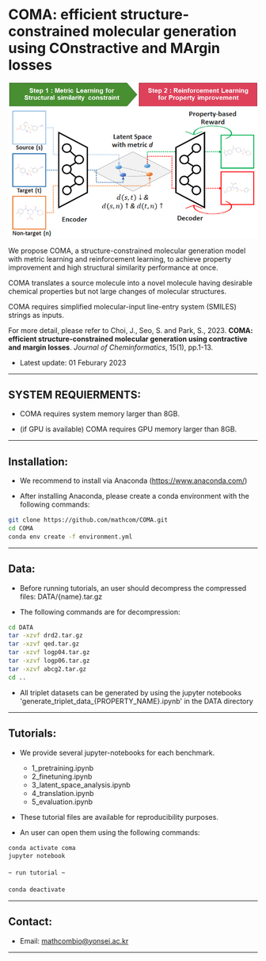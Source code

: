 # COMA: efficient structure-constrained molecular generation using COnstractive and MArgin losses

<img src="figs/overview_of_COMA.png" alt="thumbnail" width="600px" />

We propose COMA, a structure-constrained molecular generation model with metric learning and reinforcement learning, to achieve property improvement and high structural similarity performance at once.

COMA translates a source molecule into a novel molecule having desirable chemical properties but not large changes of molecular structures.

COMA requires simplified molecular-input line-entry system (SMILES) strings as inputs.

For more detail, please refer to Choi, J., Seo, S. and Park, S., 2023. **COMA: efficient structure-constrained molecular generation using contractive and margin losses**. *Journal of Cheminformatics*, 15(1), pp.1-13.


- Latest update: 01 Feburary 2023

--------------------------------------------------------------------------------------------
## SYSTEM REQUIERMENTS: 

- COMA requires system memory larger than 8GB.

- (if GPU is available) COMA requires GPU memory larger than 8GB.


--------------------------------------------------------------------------------------------
## Installation:

- We recommend to install via Anaconda (https://www.anaconda.com/)

- After installing Anaconda, please create a conda environment with the following commands:

```bash
git clone https://github.com/mathcom/COMA.git
cd COMA
conda env create -f environment.yml
```


--------------------------------------------------------------------------------------------
## Data:

- Before running tutorials, an user should decompress the compressed files: DATA/{name}.tar.gz

- The following commands are for decompression:

```bash
cd DATA
tar -xzvf drd2.tar.gz
tar -xzvf qed.tar.gz
tar -xzvf logp04.tar.gz
tar -xzvf logp06.tar.gz
tar -xzvf abcg2.tar.gz
cd ..
```

- All triplet datasets can be generated by using the jupyter notebooks 'generate_triplet_data_{PROPERTY_NAME}.ipynb' in the DATA directory
  

--------------------------------------------------------------------------------------------
## Tutorials:

- We provide several jupyter-notebooks for each benchmark.
  - 1_pretraining.ipynb
  - 2_finetuning.ipynb
  - 3_latent_space_analysis.ipynb
  - 4_translation.ipynb
  - 5_evaluation.ipynb

- These tutorial files are available for reproducibility purposes.

- An user can open them using the following commands:

```bash
conda activate coma
jupyter notebook

~ run tutorial ~

conda deactivate
```


--------------------------------------------------------------------------------------------
## Contact:

- Email: mathcombio@yonsei.ac.kr


--------------------------------------------------------------------------------------------
